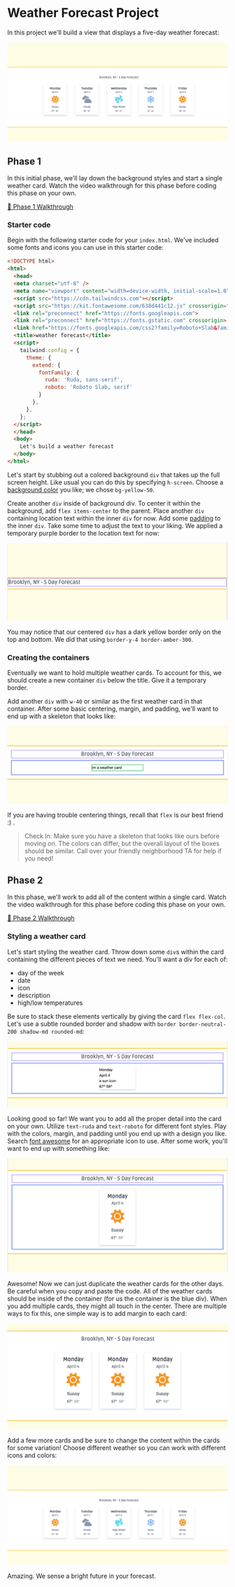 # Weather Forecast Project

In this project we'll build a view that displays a five-day weather forecast:

![complete](./images/complete.png)

## Phase 1

In this initial phase, we'll lay down the background styles and start a single weather card. Watch the video walkthrough for this phase before coding this phase on your own.

[🎥 Phase 1 Walkthrough](https://vimeo.com/689056057)

### Starter code

Begin with the following starter code for your `index.html`. We've included some fonts and icons you can use in this starter code:

```html
<!DOCTYPE html>
<html>
  <head>
  <meta charset="utf-8" />
  <meta name="viewport" content="width=device-width, initial-scale=1.0" />
  <script src="https://cdn.tailwindcss.com"></script>
  <script src="https://kit.fontawesome.com/638d441c12.js" crossorigin="anonymous"></script>
  <link rel="preconnect" href="https://fonts.googleapis.com">
  <link rel="preconnect" href="https://fonts.gstatic.com" crossorigin>
  <link href="https://fonts.googleapis.com/css2?family=Roboto+Slab&family=Ruda:wght@400;500;700&display=swap" rel="stylesheet">
  <title>weather forecast</title>
  <script>
    tailwind.config = {
      theme: {
        extend: {
          fontFamily: {
            ruda: 'Ruda, sans-serif',
            roboto: 'Roboto Slab, serif'
          }
        },
      },
    };
  </script>
  </head>
  <body>
    Let's build a weather forecast
  </body>
</html>
```


Let's start by stubbing out a colored background `div` that takes up the full screen height. Like usual you can do this by specifying `h-screen`. Choose a [background color](https://tailwindcss.com/docs/background-color) you like; we chose `bg-yellow-50`. 

Create another `div` inside of background div. To center it within the background, add `flex items-center` to the parent. Place another `div` containing location text within the inner `div` for now. Add some [padding](https://tailwindcss.com/docs/padding) to the inner `div`. Take some time to adjust the text to your liking. We applied a temporary purple border to the location text for now:

![phase_1_1](./images/phase_1_1.png)

You may notice that our centered `div` has a dark yellow border only on the top and bottom. We did that using `border-y-4 border-amber-300`.

### Creating the containers

Eventually we want to hold multiple weather cards. To account for this, we should create a new container `div` below the title. Give it a temporary border.

Add another `div` with `w-40` or similar as the first weather card in that container. After some basic centering, margin, and padding, we'll want to end up with a skeleton that looks like:

![phase_1_2](./images/phase_1_2.png)

If you are having trouble centering things, recall that `flex` is our best friend :) .

> Check In: Make sure you have a skeleton that looks like ours before moving on. The colors can differ, but the overall layout of the boxes should be similar. Call over your friendly neighborhood TA for help if you need!

## Phase 2

In this phase, we'll work to add all of the content within a single card. Watch the video walkthrough for this phase before coding this phase on your own.

[🎥 Phase 2 Walkthrough](https://vimeo.com/689054923)

### Styling a weather card

Let's start styling the weather card. Throw down some `div`s within the card containing the different pieces of text we need. You'll want a div for each of:

+ day of the week
+ date
+ icon
+ description
+ high/low temperatures

Be sure to stack these elements vertically by giving the card `flex flex-col`. Let's use a subtle rounded border and shadow with `border border-neutral-200 shadow-md rounded-md`:

![phase_2_1](./images/phase_2_1.png)

Looking good so far! We want you to add all the proper detail into the card on your own. Utilize `text-ruda` and `text-roboto` for different font styles. Play with the colors, margin, and padding until you end up with a design you like. Search [font awesome](https://fontawesome.com/search?q=weather) for an appropriate icon to use. After some work, you'll want to end up with something like:

![phase_2_1](./images/phase_2_2.png)

Awesome! Now we can just duplicate the weather cards for the other days. Be careful when you copy and paste the code. All of the weather cards should be inside of the container (for us the container is the blue div). When you add multiple cards, they might all touch in the center. There are multiple ways to fix this, one simple way is to add margin to each card:

![phase_2_1](./images/phase_2_3.png)

Add a few more cards and be sure to change the content within the cards for some variation! Choose different weather so you can work with different icons and colors:

![complete](./images/complete.png)

Amazing. We sense a bright future in your forecast.




